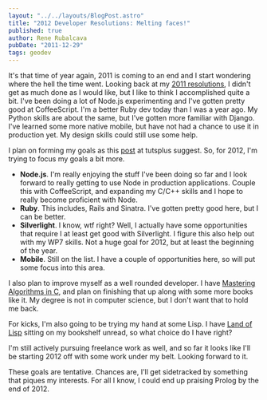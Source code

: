 ```yaml
---
layout: "../../layouts/BlogPost.astro"
title: "2012 Developer Resolutions: Melting faces!"
published: true
author: Rene Rubalcava
pubDate: "2011-12-29"
tags: geodev
---
```


It's that time of year again, 2011 is coming to an end and I start wondering where the hell the time went. Looking back at my [2011 resolutions](https://odoe.net/blog/?p=124), I didn't get as much done as I would like, but I like to think I accomplished quite a bit. I've been doing a lot of Node.js experimenting and I've gotten pretty good at CoffeeScript. I'm a better Ruby dev today than I was a year ago. My Python skills are about the same, but I've gotten more familiar with Django. I've learned some more native mobile, but have not had a chance to use it in production yet. My design skills could still use some help.

I plan on forming my goals as this [post](http://net.tutsplus.com/articles/general/ten-new-years-resolutions-every-web-developer-should-make/) at tutsplus suggest. So, for 2012, I'm trying to focus my goals a bit more.

- **Node.js**. I'm really enjoying the stuff I've been doing so far and I look forward to really getting to use Node in production applications. Couple this with CoffeeScript, and expanding my C/C++ skills and I hope to really become proficient with Node.
- **Ruby**. This includes, Rails and Sinatra. I've gotten pretty good here, but I can be better.
- **Silverlight**. I know, wtf right? Well, I actually have some opportunities that require I at least get good with Silverlight. I figure this also help out with my WP7 skills. Not a huge goal for 2012, but at least the beginning of the year.
- **Mobile**. Still on the list. I have a couple of opportunities here, so will put some focus into this area.

I also plan to improve myself as a well rounded developer. I have [Mastering Algorithms in C](http://www.amazon.com/gp/product/1565924533/ref=as_li_ss_tl?ie=UTF8&tag=odoenet-20&linkCode=as2&camp=1789&creative=390957&creativeASIN=1565924533), and plan on finishing that up along with some more books like it. My degree is not in computer science, but I don't want that to hold me back.

For kicks, I'm also going to be trying my hand at some Lisp. I have [Land of Lisp](http://www.amazon.com/gp/product/1593272812/ref=as_li_ss_tl?ie=UTF8&tag=odoenet-20&linkCode=as2&camp=1789&creative=390957&creativeASIN=1593272812) sitting on my bookshelf unread, so what choice do I have right?

I'm still actively pursuing freelance work as well, and so far it looks like I'll be starting 2012 off with some work under my belt. Looking forward to it.

These goals are tentative. Chances are, I'll get sidetracked by something that piques my interests. For all I know, I could end up praising Prolog by the end of 2012.
